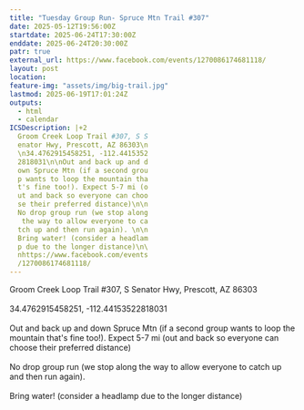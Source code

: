 ```yaml
---
title: "Tuesday Group Run- Spruce Mtn Trail #307"
date: 2025-05-12T19:56:00Z
startdate: 2025-06-24T17:30:00Z
enddate: 2025-06-24T20:30:00Z
patr: true
external_url: https://www.facebook.com/events/1270086174681118/
layout: post
location: 
feature-img: "assets/img/big-trail.jpg"
lastmod: 2025-06-19T17:01:24Z
outputs:
  - html
  - calendar
ICSDescription: |+2
  Groom Creek Loop Trail #307, S S  enator Hwy, Prescott, AZ 86303\n  \n34.4762915458251, -112.4415352  2818031\n\nOut and back up and d  own Spruce Mtn (if a second grou  p wants to loop the mountain tha  t's fine too!). Expect 5-7 mi (o  ut and back so everyone can choo  se their preferred distance)\n\n  No drop group run (we stop along   the way to allow everyone to ca  tch up and then run again). \n\n  Bring water! (consider a headlam  p due to the longer distance)\n\  nhttps://www.facebook.com/events  /1270086174681118/
---
```


Groom Creek Loop Trail #307, S Senator Hwy, Prescott, AZ 86303<br>
  <br>
  34.4762915458251, -112.44153522818031<br>
  <br>
  Out and back up and down Spruce Mtn (if a second group wants to loop the mountain that's fine too!). Expect 5-7 mi (out and back so everyone can choose their preferred distance)<br>
  <br>
  No drop group run (we stop along the way to allow everyone to catch up and then run again). <br>
  <br>
  Bring water! (consider a headlamp due to the longer distance)<br>
  <br>
  
